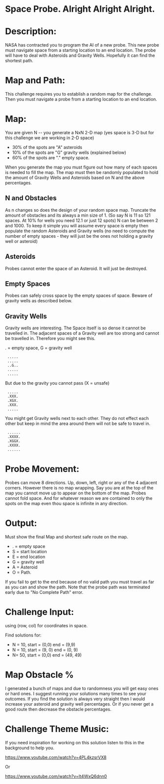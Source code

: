 # Space Probe. Alright Alright Alright.
<div class="md"><h1>Description:</h1>
<p>NASA has contracted you to program the AI of a new probe. This new probe must navigate space from a starting location to an end location. The probe will have to deal with Asteroids and Gravity Wells. Hopefully it can find the shortest path.</p>
<h1>Map and Path:</h1>
<p>This challenge requires you to establish a random map for the challenge. Then you must navigate a probe from a starting location to an end location.</p>
<h1>Map:</h1>
<p>You are given N -- you generate a NxN 2-D map (yes space is 3-D but for this challenge we are working in 2-D space)</p>
<ul>
<li>30% of the spots are "A" asteroids</li>
<li>10% of the spots are "G" gravity wells (explained below)</li>
<li>60% of the spots are "." empty space.</li>
</ul>
<p>When you generate the map you must figure out how many of each spaces is needed to fill the map. The map must then be randomly populated to hold the amount of Gravity Wells and Asteroids based on N and the above percentages.</p>
<h2>N and Obstacles</h2>
<p>As n changes so does the design of your random space map. Truncate the amount of obstacles and its always a min size of 1. (So say N is 11 so 121 spaces. At 10% for wells you need 12.1 or just 12 spots) N can be between 2 and 1000. To keep it simple you will assume every space is empty then populate the random Asteroids and Gravity wells (no need to compute the number of empty spaces - they will just be the ones not holding a gravity well or asteroid)</p>
<h2>Asteroids</h2>
<p>Probes cannot enter the space of an Asteroid. It will just be destroyed.</p>
<h2>Empty Spaces</h2>
<p>Probes can safely cross space by the empty spaces of space. Beware of gravity wells as described below.</p>
<h2>Gravity Wells</h2>
<p>Gravity wells are interesting. The Space itself is so dense it cannot be travelled in. The adjacent spaces of a Gravity well are too strong and cannot be travelled in. Therefore you might see this.</p>
<p>. = empty space, G = gravity well</p>
<pre><code> .....
 .....
 ..G..
 .....
 .....
</code></pre>
<p>But due to the gravity you cannot pass (X = unsafe)</p>
<pre><code> .....
 .XXX.
 .XGX.
 .XXX.
 .....
</code></pre>
<p>You might get Gravity wells next to each other. They do not effect each other but keep in mind the area around them will not be safe to travel in.</p>
<pre><code> ......
 .XXXX.
 .XGGX.
 .XXXX.
 ......
</code></pre>
<h1>Probe Movement:</h1>
<p>Probes can move 8 directions. Up, down, left, right or any of the 4 adjacent corners. However there is no map wrapping. Say you are at the top of the map you cannot move up to appear on the bottom of the map. Probes cannot fold space. And for whatever reason we are contained to only the spots on the map even thou space is infinite in any direction. </p>
<h1>Output:</h1>
<p>Must show the final Map and shortest safe route on the map. </p>
<ul>
<li>. = empty space</li>
<li>S = start location</li>
<li>E = end location</li>
<li>G = gravity well</li>
<li>A = Asteroid</li>
<li>O = Path.</li>
</ul>
<p>If you fail to get to the end because of no valid path you must travel as far as you can and show the path. Note that the probe path was terminated early due to "No Complete Path" error.</p>
<h1>Challenge Input:</h1>
<p>using (row, col) for coordinates in space.</p>
<p>Find solutions for:</p>
<ul>
<li>N = 10, start = (0,0) end = (9,9)</li>
<li>N = 10, start = (9, 0) end = (0, 9)</li>
<li>N= 50, start = (0,0) end = (49, 49)</li>
</ul>
<h1>Map Obstacle %</h1>
<p>I generated a bunch of maps and due to randomness you will get easy ones or hard ones. I suggest running your solutions many times to see your outcomes. If you find the solution is always very straight then I would increase your asteroid and gravity well percentages. Or if you never get a good route then decrease the obstacle percentages. </p>
<h1>Challenge Theme Music:</h1>
<p>If you need inspiration for working on this solution listen to this in the background to help you.</p>
<p><a href="https://www.youtube.com/watch?v=4PL4kzsrVX8">https://www.youtube.com/watch?v=4PL4kzsrVX8</a></p>
<p>Or</p>
<p><a href="https://www.youtube.com/watch?v=It4WxQ6dnn0">https://www.youtube.com/watch?v=It4WxQ6dnn0</a></p>
</div>
